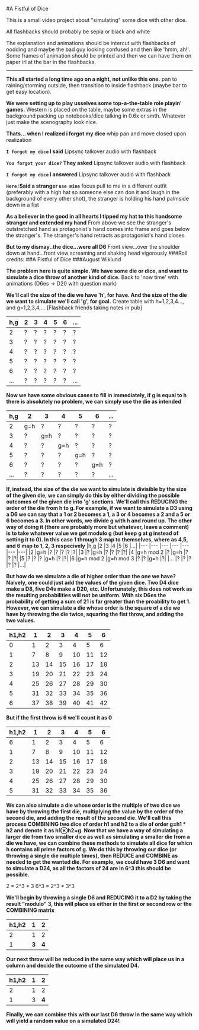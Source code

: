 #A Fistful of Dice

This is a small video project about "simulating" some dice with other dice.

All flashbacks should probably be sepia or black and white

The explanation and animations should be intercut with flashbacks of nodding and maybe the bad guy looking confused and then like 'hmm, ah!'. Some frames of animation should be printed and then we can have them on paper irl at the bar in the flashbacks.

---

**This all started a long time ago on a night, not unlike this one.** pan to raining/storming outside, then transition to inside flashback (maybe bar to get easy location).

**We were setting up to play usselves some top-a-the-table role playin' games.** Western is placed on the table, maybe some extras in the background packing up notebooks/dice talking in 0.6x or smth. Whatever just make the scenography look nice.

**Thats... when I realized i forgot my dice** whip pan and move closed upon realization

**`I forgot my dice` I said** Lipsync talkover audio with flashback

**`You forgot your dice?` They asked** Lipsync talkover audio with flashback

**`I forgot my dice` I answered** Lipsync talkover audio with flashback

**`Here!`Said a stranger `use mine`** focus pull to me in a different outfit (preferably with a high hat so someone else can don it and laugh in the background of every other shot), the stranger is holding his hand palmside down in a fist

**As a believer in the good in all hearts I tipped my hat to this handsome stranger and extended my hand** From above we see the stranger's outstretched hand as protagonist's hand comes into frame and goes below the stranger's. The stranger's hand retracts as protagonist's hand closes.

**But to my dismay..the dice...were all D6** Front view...over the shoulder down at hand...front view screaming and shaking head vigorously
###Roll credits:
##A Fistful of Dice
###August Wiklund

**The problem here is quite simple. We have some die or dice, and want to simulate a dice throw of another kind of dice.** Back to 'now time' with animations (D6es -> D20 with question mark)

**We'll call the size of the die we have 'h', for have. And the size of the die we want to simulate we'll call 'g', for goal.** Create table with h=1,2,3,4..., and g=1,2,3,4,... [Flashback friends taking notes in pub]

|h,g 	|2 	|3 	|4 	|5 	|6 	|...|
|--- 	|--- 	|--- 	|--- 	|--- 	|--- 	|---|
|2 	|? 	|? 	|? 	|? 	|? 	|?  |
|3 	|? 	|? 	|? 	|? 	|? 	|?  |
|4 	|? 	|? 	|? 	|? 	|? 	|?  |
|5 	|? 	|? 	|? 	|? 	|? 	|?  |
|6 	|? 	|? 	|? 	|? 	|? 	|?  |
|... 	|? 	|? 	|? 	|? 	|? 	|...|

**Now we have some obvious cases to fill in immediately, if g is equal to h there is absolutely no problem, we can simply use the die as intended**

|h,g 	|2 	|3 	|4 	|5 	|6 	|...|
|--- 	|--- 	|--- 	|--- 	|--- 	|--- 	|---|
|2 	|g=h 	|? 	|? 	|? 	|? 	|?  |
|3 	|? 	|g=h 	|? 	|? 	|? 	|?  |
|4 	|? 	|? 	|g=h 	|? 	|? 	|?  |
|5 	|? 	|? 	|? 	|g=h 	|? 	|?  |
|6 	|? 	|? 	|? 	|? 	|g=h 	|?  |
|... 	|? 	|? 	|? 	|? 	|? 	|...|

**If, instead, the size of the die we want to simulate is divisible by the size of the given die, we can simply do this by either dividing the possible outcomes of the given die into 'g' sections. We'll call this REDUCING the order of the die from h to g. For example, if we want to simulate a D3 using a D6 we can say that a 1 or 2 becomes a 1, a 3 or 4 becomes a 2 and a 5 or 6 becomes a 3. In other words, we divide g with h and round up. The other way of doing it (there are probably more but whatever, leave a comment) is to take whatever value we get modulo g (but keep g at g instead of setting it to 0). In this case 1 through 3 map to themselves, where as 4,5, and 6 map to 1, 2, 3 respecively**
|h,g 	|2 	|3 	|4 	|5 	|6 	|...|
|--- 	|--- 	|--- 	|--- 	|--- 	|--- 	|---|
|2 	|g=h 	|? 	|? 	|? 	|? 	|?|
|3 	|? 	|g=h 	|? 	|? 	|? 	|?|
|4 	|g=h mod 2 	|? 	|g=h 	|? 	|? 	|?|
|5 	|? 	|? 	|? 	|g=h 	|? 	|?|
|6 	|g=h mod 2 	|g=h mod 3 	|? 	|? 	|g=h 	|?|
|... 	|? 	|? 	|? 	|? 	|? 	|...|

**But how do we simulate a die of higher order than the one we have? Naively, one could just add the values of the given dice. Two D4 dice make a D8, five D4s make a D20, etc. Unfortunately, this does not work as the resulting probabilities will not be uniform. With six D6es the probability of getting a sum of 21 is far greater than the proability to get 1. However, we can simulate a die whose order is the square of a die we have by throwing the die twice, squaring the fist throw, and adding the two values.**

|h1,h2 	|1 	|2 	|3 	|4 	|5 	|6|
|--- 	|--- 	|--- 	|--- 	|--- 	|--- 	|---|
|0 	|1 	|2 	|3 	|4 	|5 	|6  |
|1 	|7 	|8 	|9 	|10 	|11 	|12 |
|2 	|13 	|14 	|15 	|16 	|17 	|18 |
|3 	|19 	|20 	|21 	|22 	|23 	|24 |
|4 	|25 	|26 	|27 	|28 	|29 	|30 |
|5 	|31 	|32 	|33 	|34 	|35 	|36 |
|6 	|37 	|38 	|39 	|40 	|41 	|42 |

**But if the first throw is 6 we'll count it as 0**

|h1,h2 	|1 	|2 	|3 	|4 	|5 	|6|
|--- 	|--- 	|--- 	|--- 	|--- 	|--- 	|---|
|6 	|1 	|2 	|3 	|4 	|5 	|6  |
|1 	|7 	|8 	|9 	|10 	|11 	|12 |
|2 	|13 	|14 	|15 	|16 	|17 	|18 |
|3 	|19 	|20 	|21 	|22 	|23 	|24 |
|4 	|25 	|26 	|27 	|28 	|29 	|30 |
|5 	|31 	|32 	|33 	|34 	|35 	|36 |
                                                    
**We can also simulate a die whose order is the multiple of two dice we have by throwing the first die, multiplying the value by the order of the second die, and adding the result of the second die. We'll call this process COMBINING two dice of order h1 and h2 to a die of order g=h1 * h2 and denote it as h1⊗h2=g. Now that we have a way of simulating a larger die from two smaller dice as well as simulating a smaller die from a die we have, we can combine these methods to simulate all dice for whicn h contains all prime factors of g. We do this by throwing our dice (or throwing a single die multiple times), then REDUCE and COMBINE as needed to get the wanted die. For example, we could have 3 D6 and want to simulate a D24, as all the factors of 24 are in 6^3 this should be possible.**


2 = 2^3 * 3 6^3 = 2^3 * 3^3

**We'll begin by throwing a single D6 and REDUCING it to a D2 by taking the result "modulo" 3, this will place us either in the first or second row or the COMBINING matrix**

|h1,h2 	|1 	|2|
|---	|---	|---|
|2 	|1 	|2|
|1 	|**3** 	|**4**|

**Our next throw will be reduced in the same way which will place us in a column and decide the outcome of the simulated D4.**

|h1,h2 	|1 	|2|
|---	|---	|---|
|2 	|1 	|2|
|1 	|3 	|**4**|

**Finally, we can combine this with our last D6 throw in the same way which will yield a random value on a simulated D24!**


